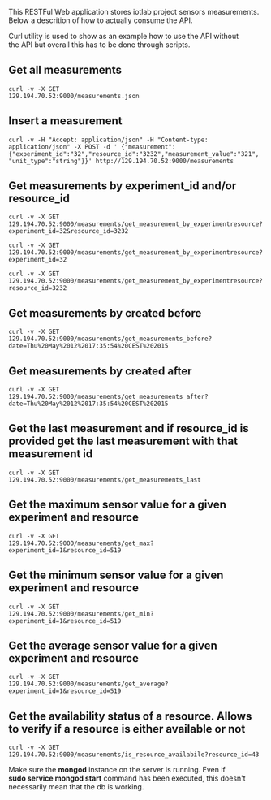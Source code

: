 This RESTFul Web application stores iotlab project sensors measurements.  
Below a descrition of how to actually consume the API.

Curl utility is used to show as an example how to use the API without  
the API but overall this has to be done through scripts.

## Get all measurements

    curl -v -X GET  
    129.194.70.52:9000/measurements.json

## Insert a measurement

    curl -v -H "Accept: application/json" -H "Content-type: application/json" -X POST -d ' {"measurement":{"experiment_id":"32","resource_id":"3232","measurement_value":"321",
    "unit_type":"string"}}' http://129.194.70.52:9000/measurements

## Get measurements by experiment_id and/or resource_id

    curl -v -X GET  
    129.194.70.52:9000/measurements/get_measurement_by_experimentresource?experiment_id=32&resource_id=3232

    curl -v -X GET  
    129.194.70.52:9000/measurements/get_measurement_by_experimentresource?experiment_id=32

    curl -v -X GET  
    129.194.70.52:9000/measurements/get_measurement_by_experimentresource?resource_id=3232

## Get measurements by created before

    curl -v -X GET  
    129.194.70.52:9000/measurements/get_measurements_before?date=Thu%20May%2012%2017:35:54%20CEST%202015

## Get measurements by created after

    curl -v -X GET  
    129.194.70.52:9000/measurements/get_measurements_after?date=Thu%20May%2012%2017:35:54%20CEST%202015

## Get the last measurement and if resource_id is provided get the last measurement with that measurement id

    curl -v -X GET  
    129.194.70.52:9000/measurements/get_measurements_last

## Get the maximum sensor value for a given experiment and resource

    curl -v -X GET  
    129.194.70.52:9000/measurements/get_max?experiment_id=1&resource_id=519

## Get the minimum sensor value for a given experiment and resource

    curl -v -X GET  
    129.194.70.52:9000/measurements/get_min?experiment_id=1&resource_id=519

## Get the average sensor value for a given experiment and resource

    curl -v -X GET  
    129.194.70.52:9000/measurements/get_average?experiment_id=1&resource_id=519

## Get the availability status of a resource. Allows to verify if a resource is either available or not

    curl -v -X GET  
    129.194.70.52:9000/measurements/is_resource_availabile?resource_id=43
    

Make sure the **mongod** instance on the server is running. Even if  
**sudo service mongod start** command has been executed, this doesn't  
necessarily mean that the db is working.
